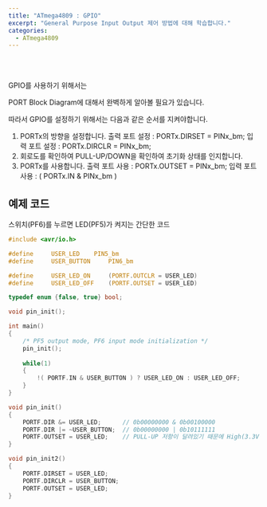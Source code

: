 ```yaml
---
title: "ATmega4809 : GPIO"
excerpt: "General Purpose Input Output 제어 방법에 대해 학습합니다."
categories:
  - ATmega4809
---
```

<br>

<br>

GPIO를 사용하기 위해서는

PORT Block Diagram에 대해서 완벽하게 알아볼 필요가 있습니다.



따라서 GPIO를 설정하기 위해서는 다음과 같은 순서를 지켜야합니다.

1. PORTx의 방향을 설정합니다.
   출력 포트 설정 : PORTx.DIRSET = PINx_bm;
   입력 포트 설정 : PORTx.DIRCLR = PINx_bm;
2.  회로도를 확인하여 PULL-UP/DOWN을 확인하여 초기화 상태를 인지합니다.
3. PORTx를 사용합니다.
   출력 포트 사용 : PORTx.OUTSET = PINx_bm;
   입력 포트 사용 : ( PORTx.IN & PINx_bm )

## 예제 코드

스위치(PF6)를 누르면 LED(PF5)가 켜지는 간단한 코드 

```c
#include <avr/io.h>

#define 	USER_LED 	PIN5_bm
#define 	USER_BUTTON 	PIN6_bm

#define 	USER_LED_ON 	(PORTF.OUTCLR = USER_LED)
#define 	USER_LED_OFF 	(PORTF.OUTSET = USER_LED)

typedef enum {false, true} bool;

void pin_init();

int main()
{
	/* PF5 output mode, PF6 input mode initialization */
	pin_init();
	
	while(1)
	{
		!( PORTF.IN & USER_BUTTON ) ? USER_LED_ON : USER_LED_OFF;
	}
}

void pin_init()
{
	PORTF.DIR &= USER_LED; 		// 0b00000000 & 0b00100000
	PORTF.DIR |= ~USER_BUTTON; 	// 0b00000000 | 0b10111111
	PORTF.OUTSET = USER_LED; 	// PULL-UP 저항이 달려있기 때문에 High(3.3V)일 때 꺼진 상태
}

void pin_init2()
{
    PORTF.DIRSET = USER_LED;
    PORTF.DIRCLR = USER_BUTTON;
    PORTF.OUTSET = USER_LED;
}
```



<br>

<br>
